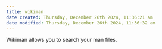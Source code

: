 ```yaml
---
title: wikiman
date created: Thursday, December 26th 2024, 11:36:21 am
date modified: Thursday, December 26th 2024, 11:36:32 am
---
```

Wikiman allows you to search your man files.